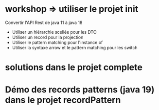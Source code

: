 # workshop => utiliser le projet init
Convertir l'API Rest de java 11 à java 18
- Utiliser un hiérarchie scellée pour les DTO
- Utiliser un record pour la projection
- Utiliser le pattern matching pour l'instance of
- Utiliser la syntaxe arrow et le pattern matching pour les switch
# solutions dans le projet complete

# Démo des records patterns (java 19) dans le projet recordPattern
